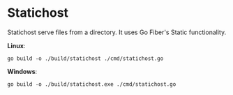 # Statichost

Statichost serve files from a directory. It uses Go Fiber's Static functionality.

**Linux**:

`go build -o ./build/statichost ./cmd/statichost.go`

**Windows**:

`go build -o ./build/statichost.exe ./cmd/statichost.go`
